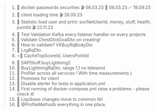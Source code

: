 
> 1. 🌱 docker passwords securities 🎬 06.03.23 🌱 06.03.23 ✅ 18.09.23
> 2. 🌱 client loading time 🎬 26.09.23
> 3. 🌱 Statistic load user and print: socNetUserId, money, stuff, health, pointId 🎬 23.11.23
> 4. 🌱 Test Validation Kafka every listener handler on every projects
> 5. 🌱 Validate ChestDto\GoalDto on creating!
> 6. 🌱 How to validate? VKBuyRqBodyDto
> 7. 🌱 LogRqDto
> 9. ⭐🌱 CacheTopScoreId, UsersPointId
> 10. 🌱 SAPIStuff.buyLightning2
> 11. 🌱 BuyLightningRqDto. range 1,1 no telesend
> 12. 🌱 Profiler across all services ! With time measurements ).
> 13. 🌱 Promises for client
> 14. 🌱 Disable alerter for tests in application.yml
> 15. 🌱 First running of docker-compose.yml raise a problems - please check it!
> 16. 🌱 Liquibase changes move to common lib!
> 17. 🌱 @ProfileMethods everything in one place.